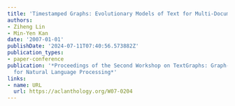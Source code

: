 ```yaml
---
title: 'Timestamped Graphs: Evolutionary Models of Text for Multi-Document Summarization'
authors:
- Ziheng Lin
- Min-Yen Kan
date: '2007-01-01'
publishDate: '2024-07-11T07:40:56.573882Z'
publication_types:
- paper-conference
publication: '*Proceedings of the Second Workshop on TextGraphs: Graph-Based Algorithms
  for Natural Language Processing*'
links:
- name: URL
  url: https://aclanthology.org/W07-0204
---
```

